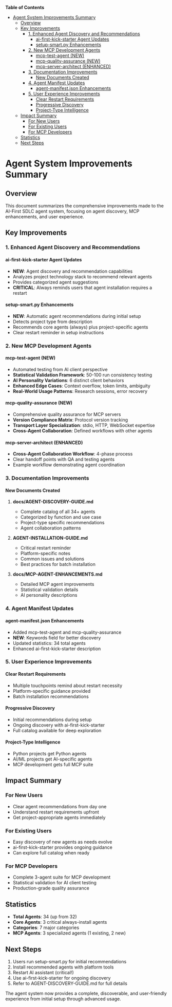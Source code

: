 <!-- START doctoc generated TOC please keep comment here to allow auto update -->
<!-- DON'T EDIT THIS SECTION, INSTEAD RE-RUN doctoc TO UPDATE -->
**Table of Contents**

- [Agent System Improvements Summary](#agent-system-improvements-summary)
  - [Overview](#overview)
  - [Key Improvements](#key-improvements)
    - [1. Enhanced Agent Discovery and Recommendations](#1-enhanced-agent-discovery-and-recommendations)
      - [ai-first-kick-starter Agent Updates](#ai-first-kick-starter-agent-updates)
      - [setup-smart.py Enhancements](#setup-smartpy-enhancements)
    - [2. New MCP Development Agents](#2-new-mcp-development-agents)
      - [mcp-test-agent (NEW)](#mcp-test-agent-new)
      - [mcp-quality-assurance (NEW)](#mcp-quality-assurance-new)
      - [mcp-server-architect (ENHANCED)](#mcp-server-architect-enhanced)
    - [3. Documentation Improvements](#3-documentation-improvements)
      - [New Documents Created](#new-documents-created)
    - [4. Agent Manifest Updates](#4-agent-manifest-updates)
      - [agent-manifest.json Enhancements](#agent-manifestjson-enhancements)
    - [5. User Experience Improvements](#5-user-experience-improvements)
      - [Clear Restart Requirements](#clear-restart-requirements)
      - [Progressive Discovery](#progressive-discovery)
      - [Project-Type Intelligence](#project-type-intelligence)
  - [Impact Summary](#impact-summary)
    - [For New Users](#for-new-users)
    - [For Existing Users](#for-existing-users)
    - [For MCP Developers](#for-mcp-developers)
  - [Statistics](#statistics)
  - [Next Steps](#next-steps)

<!-- END doctoc generated TOC please keep comment here to allow auto update -->

# Agent System Improvements Summary

## Overview
This document summarizes the comprehensive improvements made to the AI-First SDLC agent system, focusing on agent discovery, MCP enhancements, and user experience.

## Key Improvements

### 1. Enhanced Agent Discovery and Recommendations

#### ai-first-kick-starter Agent Updates
- **NEW**: Agent discovery and recommendation capabilities
- Analyzes project technology stack to recommend relevant agents
- Provides categorized agent suggestions
- **CRITICAL**: Always reminds users that agent installation requires a restart

#### setup-smart.py Enhancements
- **NEW**: Automatic agent recommendations during initial setup
- Detects project type from description
- Recommends core agents (always) plus project-specific agents
- Clear restart reminder in setup instructions

### 2. New MCP Development Agents

#### mcp-test-agent (NEW)
- Automated testing from AI client perspective
- **Statistical Validation Framework**: 50-100 run consistency testing
- **AI Personality Variations**: 6 distinct client behaviors
- **Enhanced Edge Cases**: Context overflow, token limits, ambiguity
- **Real-World Usage Patterns**: Research sessions, error recovery

#### mcp-quality-assurance (NEW)
- Comprehensive quality assurance for MCP servers
- **Version Compliance Matrix**: Protocol version tracking
- **Transport Layer Specialization**: stdio, HTTP, WebSocket expertise
- **Cross-Agent Collaboration**: Defined workflows with other agents

#### mcp-server-architect (ENHANCED)
- **Cross-Agent Collaboration Workflow**: 4-phase process
- Clear handoff points with QA and testing agents
- Example workflow demonstrating agent coordination

### 3. Documentation Improvements

#### New Documents Created
1. **docs/AGENT-DISCOVERY-GUIDE.md**
   - Complete catalog of all 34+ agents
   - Categorized by function and use case
   - Project-type specific recommendations
   - Agent collaboration patterns

2. **AGENT-INSTALLATION-GUIDE.md**
   - Critical restart reminder
   - Platform-specific notes
   - Common issues and solutions
   - Best practices for batch installation

3. **docs/MCP-AGENT-ENHANCEMENTS.md**
   - Detailed MCP agent improvements
   - Statistical validation details
   - AI personality descriptions

### 4. Agent Manifest Updates

#### agent-manifest.json Enhancements
- Added mcp-test-agent and mcp-quality-assurance
- **NEW**: Keywords field for better discovery
- Updated statistics: 34 total agents
- Enhanced ai-first-kick-starter description

### 5. User Experience Improvements

#### Clear Restart Requirements
- Multiple touchpoints remind about restart necessity
- Platform-specific guidance provided
- Batch installation recommendations

#### Progressive Discovery
- Initial recommendations during setup
- Ongoing discovery with ai-first-kick-starter
- Full catalog available for deep exploration

#### Project-Type Intelligence
- Python projects get Python agents
- AI/ML projects get AI-specific agents
- MCP development gets full MCP suite

## Impact Summary

### For New Users
- Clear agent recommendations from day one
- Understand restart requirements upfront
- Get project-appropriate agents immediately

### For Existing Users
- Easy discovery of new agents as needs evolve
- ai-first-kick-starter provides ongoing guidance
- Can explore full catalog when ready

### For MCP Developers
- Complete 3-agent suite for MCP development
- Statistical validation for AI client testing
- Production-grade quality assurance

## Statistics
- **Total Agents**: 34 (up from 32)
- **Core Agents**: 3 critical always-install agents
- **Categories**: 7 major categories
- **MCP Agents**: 3 specialized agents (1 existing, 2 new)

## Next Steps
1. Users run setup-smart.py for initial recommendations
2. Install recommended agents with platform tools
3. Restart AI assistant (critical!)
4. Use ai-first-kick-starter for ongoing discovery
5. Refer to AGENT-DISCOVERY-GUIDE.md for full details

The agent system now provides a complete, discoverable, and user-friendly experience from initial setup through advanced usage.